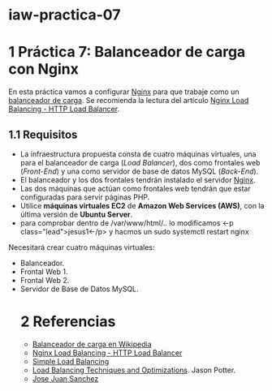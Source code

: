 # iaw-practica-07


<h1 id="práctica-7-balanceador-de-carga-con-nginx"><span class="header-section-number">1</span> Práctica 7: Balanceador de carga con Nginx</h1>
<p>En esta práctica vamos a configurar <a href="https://nginx.org">Nginx</a> para que trabaje como un <a href="https://es.wikipedia.org/wiki/Balanceador_de_carga">balanceador de carga</a>. Se recomienda la lectura del artículo <a href="https://www.nginx.com/resources/admin-guide/load-balancer/">Nginx Load Balancing - HTTP Load Balancer</a>.</p>
<h2 id="requisitos"><span class="header-section-number">1.1</span> Requisitos</h2>
<ul>
<li>La infraestructura propuesta consta de cuatro máquinas virtuales, una para el balanceador de carga (<em>Load Balancer</em>), dos como frontales web (<em>Front-End</em>) y una como servidor de base de datos MySQL (<em>Back-End</em>).</li>
<li>El balanceador y los dos frontales tendrán instalado el servidor <a href="https://nginx.org">Nginx</a>.</li>
<li>Las dos máquinas que actúan como frontales web tendrán que estar configuradas para servir páginas PHP.</li>
<li>Utilice <strong>máquinas virtuales EC2</strong> de <strong>Amazon Web Services (AWS)</strong>, con la última versión de <strong>Ubuntu Server</strong>.</li>
<li>para comprobar dentro de /var/www/html/.. lo modificamos  <-p class="lead">jesus1<-/p>  y hacmos un sudo systemctl restart nginx</li>
</ul>
<p>Necesitará crear cuatro máquinas virtuales:</p>
<ul>
<li>Balanceador.</li>
<li>Frontal Web 1.</li>
<li>Frontal Web 2.</li>
<li>Servidor de Base de Datos MySQL.</li>
<h1 id="referencias"><span class="header-section-number">2</span> Referencias</h1>
<ul>
<li><a href="https://es.wikipedia.org/wiki/Balanceador_de_carga">Balanceador de carga en Wikipedia</a></li>
<li><a href="https://www.nginx.com/resources/admin-guide/load-balancer/">Nginx Load Balancing - HTTP Load Balancer</a></li>
<li><a href="https://www.nginx.com/resources/wiki/start/topics/examples/loadbalanceexample/">Simple Load Balancing</a></li>
<li><a href="https://www.liquidweb.com/kb/load-balancing-techniques-optimizations/">Load Balancing Techniques and Optimizations</a>. Jason Potter.</li>
  <li><a href="https://josejuansanchez.org/iaw/practica-07/index.html">Jose Juan Sanchez</a></li>
</ul>

